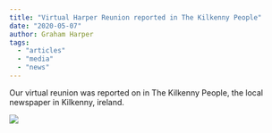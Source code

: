 ```yaml
---
title: "Virtual Harper Reunion reported in The Kilkenny People"
date: "2020-05-07"
author: Graham Harper
tags:
  - "articles"
  - "media"
  - "news"
---
```


Our virtual reunion was reported on in The Kilkenny People, the local newspaper in Kilkenny, ireland.

[![](/static/images/harper-reunion-kilkenny-people-2020-1-scaled.jpeg)](/static/images/harper-reunion-kilkenny-people-2020-1-scaled.jpeg)
